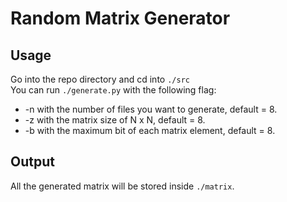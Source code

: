# Random Matrix Generator  
  
## Usage  
Go into the repo directory and cd into `./src`  
You can run `./generate.py` with the following flag:  
- -n with the number of files you want to generate, default = 8.
- -z with the matrix size of N x N, default = 8.
- -b with the maximum bit of each matrix element, default = 8.
  
## Output  
All the generated matrix will be stored inside `./matrix`.

